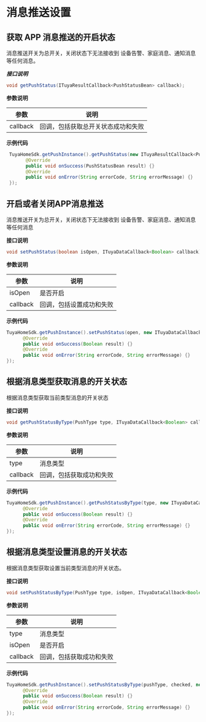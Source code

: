 # 消息推送设置

## 获取 APP 消息推送的开启状态

消息推送开关为总开关，关闭状态下无法接收到 设备告警、家庭消息、通知消息 等任何消息。

***接口说明***

```java
void getPushStatus(ITuyaResultCallback<PushStatusBean> callback);
```

**参数说明**

| 参数     | 说明                               |
| -------- | ---------------------------------- |
| callback | 回调，包括获取总开关状态成功和失败 |

**示例代码**

```java
 TuyaHomeSdk.getPushInstance().getPushStatus(new ITuyaResultCallback<PushStatusBean>() {
       @Override
       public void onSuccess(PushStatusBean result) {}
       @Override
       public void onError(String errorCode, String errorMessage) {}
 });
```



## 开启或者关闭APP消息推送

消息推送开关为总开关，关闭状态下无法接收到 设备告警、家庭消息、通知消息 等任何消息

**接口说明**

```java
void setPushStatus(boolean isOpen, ITuyaDataCallback<Boolean> callback);
```

**参数说明**

| 参数     | 说明                     |
| -------- | ------------------------ |
| isOpen   | 是否开启                 |
| callback | 回调，包括设置成功和失败 |

**示例代码**

```java
TuyaHomeSdk.getPushInstance().setPushStatus(open, new ITuyaDataCallback<Boolean>() {
      @Override
      public void onSuccess(Boolean result) {}
      @Override
      public void onError(String errorCode, String errorMessage) {}
});
```



## 根据消息类型获取消息的开关状态

根据消息类型获取当前类型消息的开关状态

**接口说明**

```java
void getPushStatusByType(PushType type, ITuyaDataCallback<Boolean> callback);
```

**参数说明**

| 参数     | 说明                     |
| -------- | ------------------------ |
| type     | 消息类型                 |
| callback | 回调，包括获取成功和失败 |

**示例代码**

```java
TuyaHomeSdk.getPushInstance().getPushStatusByType(type, new ITuyaDataCallback<Boolean>() {
      @Override
      public void onSuccess(Boolean result) {}
      @Override
      public void onError(String errorCode, String errorMessage) {}
});
```



## 根据消息类型设置消息的开关状态

根据消息类型获取设置当前类型消息的开关状态。

**接口说明**

```java
void setPushStatusByType(PushType type, isOpen, ITuyaDataCallback<Boolean> callback);
```

**参数说明**

| 参数     | 说明                     |
| -------- | ------------------------ |
| type     | 消息类型                 |
| isOpen   | 是否开启                 |
| callback | 回调，包括获取成功和失败 |

**示例代码**

```java
TuyaHomeSdk.getPushInstance().setPushStatusByType(pushType, checked, new ITuyaDataCallback<Boolean>() {
      @Override
      public void onSuccess(Boolean result) {}
      @Override
      public void onError(String errorCode, String errorMessage) {}
});
```